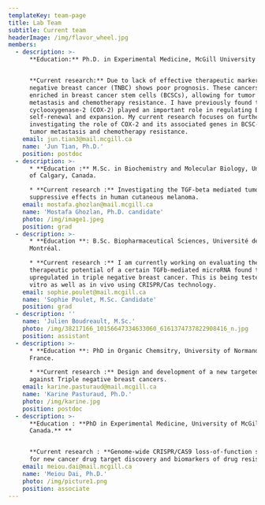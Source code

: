 ```yaml
---
templateKey: team-page
title: Lab Team
subtitle: Current team
headerImage: /img/flavor_wheel.jpg
members:
  - description: >-
      **Education:** Ph.D. in Experimental Medicine, McGill University


      **Current research:** Due to lack of effective therapeutic markers, triple
      negative breast cancer (TNBC) shows poor prognosis. These cancers are
      enriched in breast cancer stem cells (BCSCs), allowing for tumor relapse,
      metastasis and chemotherapy resistance. I have previously found that
      cyclooxygenase-2 (COX-2) played an important role in regulating BCSC
      self-renewal and expansion. My current research focuses on further
      investigating the role of COX-2 and its associated genes in BCSC-mediated
      tumor metastasis and chemotherapy resistance.
    email: jun.tian3@mail.mcgill.ca
    name: 'Jun Tian, Ph.D.'
    position: postdoc
  - description: >-
      * **Education :** M.Sc. in Biochemistry and Molecular Biology, University
      of Calgary, Canada.

      * **Current research :** Investigating the TGF-beta mediated tumor
      suppressive effects in human cutaneous melanoma.
    email: mostafa.ghozlan@mail.mcgill.ca
    name: 'Mostafa Ghozlan, Ph.D. candidate'
    photo: /img/image1.jpeg
    position: grad
  - description: >-
      * **Education **: B.Sc. Biopharmaceutical Sciences, Université de
      Montréal.

      * **Current research :** I am currently working on evaluating the
      therapeutic potential of a certain TGFb-mediated microRNA found to be
      upregulated in triple negative breast cancer. This is being tested in
      vitro as well as in vivo using CRISPR/Cas technology.
    email: sophie.poulet@mail.mcgill.ca
    name: 'Sophie Poulet, M.Sc. Candidate'
    position: grad
  - description: ''
    name: 'Julien Boudreault, M.Sc.'
    photo: /img/38217166_10156647334633060_6161374737822908416_n.jpg
    position: assistant
  - description: >-
      * **Education **: PhD in Organic Chemsitry, University of Normandie,
      France.

      * **Current research :** Design and development of a new targeted therapy
      against Triple negative breast cancers.
    email: karine.pasturaud@mail.mcgill.ca
    name: 'Karine Pasturaud, Ph.D.'
    photo: /img/karine.jpg
    position: postdoc
  - description: >-
      **Education : **PhD in Experimental Medicine, University of McGill,
      Canada.** **


      **Current research : **Genome-wide CRISPR/CAS9 loss-of-function screening
      for new cancer drug target discovery and biomarkers of drug resistance.
    email: meiou.dai@mail.mcgill.ca
    name: 'Meiou Dai, Ph.D.'
    photo: /img/picture1.png
    position: associate
---
```



